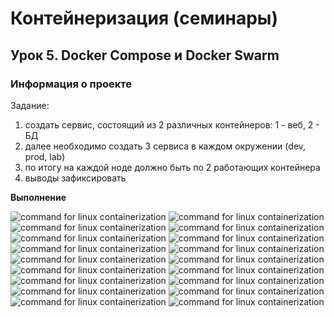 ﻿# Контейнеризация (семинары)


## Урок 5. Docker Compose и Docker Swarm


### **Информация о проекте**

Задание:
1) создать сервис, состоящий из 2 различных контейнеров: 1 - веб, 2 - БД
2) далее необходимо создать 3 сервиса в каждом окружении (dev, prod, lab)
3) по итогу на каждой ноде должно быть по 2 работающих контейнера
4) выводы зафиксировать




**Выполнение**



![command for linux containerization](https://github.com/Ask1509/Containerization-Seminar_5/blob/main/source/Screenshot_1.png)
![command for linux containerization](https://github.com/Ask1509/Containerization-Seminar_5/blob/main/source/Screenshot_2.png)
![command for linux containerization](https://github.com/Ask1509/Containerization-Seminar_5/blob/main/source/Screenshot_3.png)
![command for linux containerization](https://github.com/Ask1509/Containerization-Seminar_5/blob/main/source/Screenshot_4.png)
![command for linux containerization](https://github.com/Ask1509/Containerization-Seminar_5/blob/main/source/Screenshot_5.png)
![command for linux containerization](https://github.com/Ask1509/Containerization-Seminar_5/blob/main/source/Screenshot_6.png)
![command for linux containerization](https://github.com/Ask1509/Containerization-Seminar_5/blob/main/source/Screenshot_7.png)
![command for linux containerization](https://github.com/Ask1509/Containerization-Seminar_5/blob/main/source/Screenshot_8.png)
![command for linux containerization](https://github.com/Ask1509/Containerization-Seminar_5/blob/main/source/Screenshot_9.png)
![command for linux containerization](https://github.com/Ask1509/Containerization-Seminar_5/blob/main/source/Screenshot_10.png)
![command for linux containerization](https://github.com/Ask1509/Containerization-Seminar_5/blob/main/source/Screenshot_11.png)
![command for linux containerization](https://github.com/Ask1509/Containerization-Seminar_5/blob/main/source/Screenshot_12.png)
![command for linux containerization](https://github.com/Ask1509/Containerization-Seminar_5/blob/main/source/Screenshot_13.png)
![command for linux containerization](https://github.com/Ask1509/Containerization-Seminar_5/blob/main/source/Screenshot_14.png)
![command for linux containerization](https://github.com/Ask1509/Containerization-Seminar_5/blob/main/source/Screenshot_15.png)
![command for linux containerization](https://github.com/Ask1509/Containerization-Seminar_5/blob/main/source/Screenshot_16.png)
![command for linux containerization](https://github.com/Ask1509/Containerization-Seminar_5/blob/main/source/Screenshot_17.png)
![command for linux containerization](https://github.com/Ask1509/Containerization-Seminar_5/blob/main/source/Screenshot_18.png)




